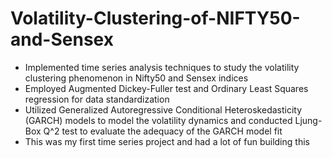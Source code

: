 # Volatility-Clustering-of-NIFTY50-and-Sensex
- Implemented time series analysis techniques to study the volatility clustering phenomenon in Nifty50 and Sensex indices
- Employed Augmented Dickey-Fuller test and Ordinary Least Squares regression for data standardization
- Utilized Generalized Autoregressive Conditional Heteroskedasticity (GARCH) models to model the volatility dynamics and conducted Ljung-Box Q^2 test to evaluate the adequacy of the GARCH model fit
- This was my first time series project and had a lot of fun building this